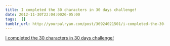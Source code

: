 ```yaml
---
title: I completed the 30 characters in 30 days challenge!
date: 2012-11-30T22:04:0026-05:00
tags:  []
tumblr_url: http://yourpalryan.com/post/36924021501/i-completed-the-30-characters-in-30-days
---
```

[I completed the 30 characters in 30 days challenge!](http://www.30characters.com/author/ryanparsley)
